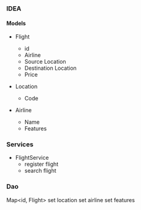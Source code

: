 ### IDEA
#### Models
- Flight
  - id
  - Airline
  - Source Location
  - Destination Location
  - Price

- Location
  - Code
  
- Airline
  - Name
  - Features


### Services
- FlightService 
    - register flight
    - search flight

### Dao
Map<id, Flight>
set location 
set airline
set features

